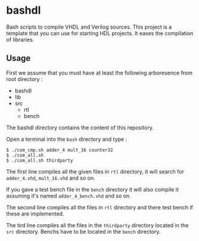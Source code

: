 # bashdl
Bash scripts to compile VHDL and Verilog sources. This project is a template that you can use for starting HDL projects. It eases the compilation of libraries.

## Usage
First we assume that you must have at least the following arboresence from root directory :
- bashdl
- lib
- src
    - rtl
    - bench

The bashdl directory contains the content of this repository.

Open a terminal into the `bash` directory and type :

```shell
$ ./com_cmp.sh adder_4 mult_16 counter32
$ ./com_all.sh
$ ./com_all.sh thirdparty
```

The first line compiles all the given files in `rtl` directory, it will search for `adder_4.vhd`, `mult_16.vhd` and so on.

If you gave a test bench file in the `bench` directory it will also compile it assuming it's named `adder_4_bench.vhd` and so on.

The second line compiles all the files in `rtl` directory and there test bench if these are implemented. 

The tird line compiles all the files in the `thirdparty` directory located in the `src` directory. Benchs have to be located in the `bench` directory.